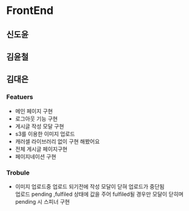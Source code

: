 # FrontEnd

## 신도윤

## 김윤철

## 김대은
### Featuers
- 메인 페이지 구현  
- 로그아웃 기능 구현  
- 게시글 작성 모달 구현  
- s3를 이용한 이미지 업로드  
- 캐러셀 라이브러리 없이 구현 해봤어요  
- 전체 게시글 페이지구현  
- 페이지네이션 구현  
### Trobule
- 이미지 업로드중 업로드 되기전에 작성 모달이 닫혀 업로드가 중단됨  
   업로드 pending ,fulfiled 상태에 값을 주어 fulfiled될 경우만 모달이 닫히며 pending 시 스피너 구현  
